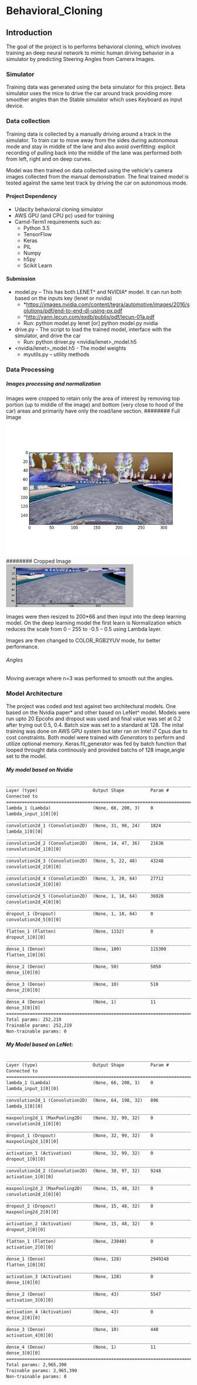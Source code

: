 # Behavioral_Cloning

## Introduction

The goal of the project is to performs behavioral cloning, which involves training an deep neural network to mimic human driving behavior in a simulator by predicting Steering Angles from Camera Images.

### Simulator
Training data was generated using the beta simulator for this project. Beta simulator uses the mice to drive the car around track providing more smoother angles than the Stable simulator which uses Keyboard as input device.

### Data collection
Training data is collected by a manually driving around a track in the simulator. To train car to move away from the sides during autonomous mode and stay in middle of the lane and also avoid overfitting: explicit recording of pulling back into the middle of the lane was performed both from left, right and on deep curves. 

Model was then trained on data collected using the vehicle's camera images collected from the manual demonstration. The final trained model is tested against the same test track by driving the car on autonomous mode. 

#### Project Dependency
*	Udacity behavioral cloning simulator
*	AWS GPU (and CPU pc) used for training 
*	Carnd-Term1 requirements such as:
    *	Python 3.5
    *	TensorFlow
    *	Keras
    *	PIL
    *	Numpy
    *	h5py
    *	Scikit Learn

#### Submission
* model.py – This has both LENET^ and NVIDIA* model. It can run both based on the inputs key (lenet or nvidia)
	* *https://images.nvidia.com/content/tegra/automotive/images/2016/solutions/pdf/end-to-end-dl-using-px.pdf
	* ^http://yann.lecun.com/exdb/publis/pdf/lecun-01a.pdf
	*	Run:  python model.py lenet  [or]  python model.py nvidia
*	drive.py - The script to load the trained model, interface with the simulator, and drive the car
	*	Run: python driver.py <nvidia/lenet>_model.h5
*	<nvidia/lenet>_model.h5 - The model weights
	*	myutils.py – utility methods

### Data Processing

##### Images processing and normalization

Images were cropped to retain only the area of interest by removing top portion (up to middle of the image) and bottom (very close to hood of the car) areas and primarily have only the road/lane section. 
######## Full Image
![alt text](images/full.png "Full Image Before Crop")
######## Cropped Image
![alt text](images/cropped.PNG "Image After Crop")

Images were then resized to 200*66 and then input into the deep learning model. On the deep learning model the first learn is Normalization which reduces the scale from 0 – 255 to -0.5 – 0.5 using Lambda layer.

Images are then changed to COLOR_RGB2YUV mode, for better performance.

###### Angles

Moving average where n=3 was performed to smooth out the angles.

### Model Architecture

The project was coded and test against two architectural models. One based on the Nvidia paper* and other based on LeNet^ model.
Models were run upto 20 Epcohs and dropout was used and final value was set at 0.2 after trying out 0.5, 0.4. Batch size was set to a standard at 128. The inital training was done on AWS GPU system but later ran on Intel i7 Cpus due to cost constraints.
Both model were trained with *Generators* to perform and utilize optional memory. Keras.fit_generator was fed by batch function that looped throught data continously and provided batchs of 128 image,angle set to the model.

##### My model based on Nvidia
```
____________________________________________________________________________________________________
Layer (type)                     Output Shape          Param #     Connected to
====================================================================================================
lambda_1 (Lambda)                (None, 66, 200, 3)    0           lambda_input_1[0][0]
____________________________________________________________________________________________________
convolution2d_1 (Convolution2D)  (None, 31, 98, 24)    1824        lambda_1[0][0]
____________________________________________________________________________________________________
convolution2d_2 (Convolution2D)  (None, 14, 47, 36)    21636       convolution2d_1[0][0]
____________________________________________________________________________________________________
convolution2d_3 (Convolution2D)  (None, 5, 22, 48)     43248       convolution2d_2[0][0]
____________________________________________________________________________________________________
convolution2d_4 (Convolution2D)  (None, 3, 20, 64)     27712       convolution2d_3[0][0]
____________________________________________________________________________________________________
convolution2d_5 (Convolution2D)  (None, 1, 18, 64)     36928       convolution2d_4[0][0]
____________________________________________________________________________________________________
dropout_1 (Dropout)              (None, 1, 18, 64)     0           convolution2d_5[0][0]
____________________________________________________________________________________________________
flatten_1 (Flatten)              (None, 1152)          0           dropout_1[0][0]
____________________________________________________________________________________________________
dense_1 (Dense)                  (None, 100)           115300      flatten_1[0][0]
____________________________________________________________________________________________________
dense_2 (Dense)                  (None, 50)            5050        dense_1[0][0]
____________________________________________________________________________________________________
dense_3 (Dense)                  (None, 10)            510         dense_2[0][0]
____________________________________________________________________________________________________
dense_4 (Dense)                  (None, 1)             11          dense_3[0][0]
====================================================================================================
Total params: 252,219
Trainable params: 252,219
Non-trainable params: 0
```
##### My Model based on LeNet:
```
____________________________________________________________________________________________________
Layer (type)                     Output Shape          Param #     Connected to
====================================================================================================
lambda_1 (Lambda)                (None, 66, 200, 3)    0           lambda_input_1[0][0]
____________________________________________________________________________________________________
convolution2d_1 (Convolution2D)  (None, 64, 198, 32)   896         lambda_1[0][0]
____________________________________________________________________________________________________
maxpooling2d_1 (MaxPooling2D)    (None, 32, 99, 32)    0           convolution2d_1[0][0]
____________________________________________________________________________________________________
dropout_1 (Dropout)              (None, 32, 99, 32)    0           maxpooling2d_1[0][0]
____________________________________________________________________________________________________
activation_1 (Activation)        (None, 32, 99, 32)    0           dropout_1[0][0]
____________________________________________________________________________________________________
convolution2d_2 (Convolution2D)  (None, 30, 97, 32)    9248        activation_1[0][0]
____________________________________________________________________________________________________
maxpooling2d_2 (MaxPooling2D)    (None, 15, 48, 32)    0           convolution2d_2[0][0]
____________________________________________________________________________________________________
dropout_2 (Dropout)              (None, 15, 48, 32)    0           maxpooling2d_2[0][0]
____________________________________________________________________________________________________
activation_2 (Activation)        (None, 15, 48, 32)    0           dropout_2[0][0]
____________________________________________________________________________________________________
flatten_1 (Flatten)              (None, 23040)         0           activation_2[0][0]
____________________________________________________________________________________________________
dense_1 (Dense)                  (None, 128)           2949248     flatten_1[0][0]
____________________________________________________________________________________________________
activation_3 (Activation)        (None, 128)           0           dense_1[0][0]
____________________________________________________________________________________________________
dense_2 (Dense)                  (None, 43)            5547        activation_3[0][0]
____________________________________________________________________________________________________
activation_4 (Activation)        (None, 43)            0           dense_2[0][0]
____________________________________________________________________________________________________
dense_3 (Dense)                  (None, 10)            440         activation_4[0][0]
____________________________________________________________________________________________________
dense_4 (Dense)                  (None, 1)             11          dense_3[0][0]
====================================================================================================
Total params: 2,965,390
Trainable params: 2,965,390
Non-trainable params: 0
```




